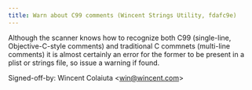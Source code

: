```yaml
---
title: Warn about C99 comments (Wincent Strings Utility, fdafc9e)
---
```


Although the scanner knows how to recognize both C99 (single-line, Objective-C-style comments) and traditional C commnets (multi-line comments) it is almost certainly an error for the former to be present in a plist or strings file, so issue a warning if found.

Signed-off-by: Wincent Colaiuta &lt;win@wincent.com&gt;
